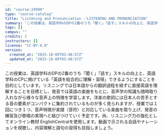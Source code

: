 ```yaml
---
id: "course:24990"
type: "course-catalog"
title: "Listening and Pronunciation ／LISTENING AND PRONUNCIATION"
summary: "この授業は、英語学科のDPの2番のうち「聞く」「話す」スキルの向上と、英語学科のCPに掲げている「英語を総合的に理解・習得」できるようにすることを目的としています。リスニングでは日本語からの翻訳過程を経ずに直接英語を理解することを目標とし、…"
tags: []
campus: ""
credits: 2
instructors: []
license: "CC-BY-4.0"
version:
  created_at: "2025-10-09T03:48:57Z"
  updated_at: "2025-10-09T03:48:57Z"
---
```

この授業は、英語学科のDPの2番のうち「聞く」「話す」スキルの向上と、英語学科のCPに掲げている「英語を総合的に理解・習得」できるようにすることを目的としています。リスニングでは日本語からの翻訳過程を経ずに直接英語を理解することを目標とし、発音では英語の楽曲をもとに、音声学の知識も随時取り入れながら様々な音声上の特徴を学習します。洋楽の歌詞には日本人の苦手とする音の要素がコンパクトに集約されているものが多く見られますが、授業では１回につき１つ、音声特徴が楽譜（音符）と対応している楽曲を取り上げ、発音の練習及び歌唱の実現へと結びつけていく予定です。尚、リスニング力の強化としてオンライン教材 EnglishCentralを使用します。動画で示される会話やナレーションを視聴し、内容理解と語句の習得も目指しましょう。

